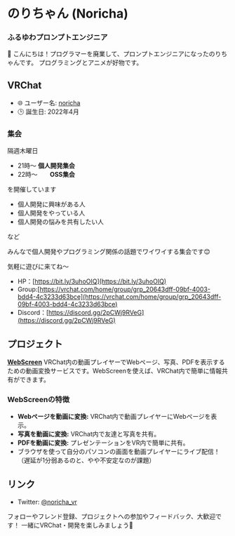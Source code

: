 # のりちゃん (Noricha)

### ふるゆわプロンプトエンジニア

👋 こんにちは！プログラマーを廃業して、プロンプトエンジニアになったのりちゃんです。
プログラミングとアニメが好物です。

## VRChat
- 🌐 ユーザー名: [noricha](https://vrchat.com/home/user/usr_01b02b0e-58b5-4558-a6ca-56dd32dafdad)
- 🕒 誕生日: 2022年4月

### 集会
隔週木曜日

- 21時〜 **個人開発集会**
- 22時〜　　**OSS集会**

を開催しています

- 個人開発に興味がある人
- 個人開発をやっている人
- 個人開発の悩みを共有したい人

など

みんなで個人開発やプログラミング関係の話題でワイワイする集会です😊

気軽に遊びに来てね〜

- HP：[https://bit.ly/3uhoOIQ](https://bit.ly/3uhoOIQ)
- Group:[https://vrchat.com/home/group/grp_20643dff-09bf-4003-bdd4-4c3233d63bce](https://vrchat.com/home/group/grp_20643dff-09bf-4003-bdd4-4c3233d63bce)
- Discord：[https://discord.gg/2pCWj9RVeG](https://discord.gg/2pCWj9RVeG)

## プロジェクト

**[WebScreen](https://web-screen.net/)** VRChat内の動画プレイヤーでWebページ、写真、PDFを表示するための動画変換サービスです。WebScreenを使えば、VRChat内で簡単に情報共有ができます。

### WebScreenの特徴

- **Webページを動画に変換:** VRChat内で動画プレイヤーにWebページを表示。
- **写真を動画に変換:** VRChat内で友達と写真を共有。
- **PDFを動画に変換:** プレゼンテーションをVR内で簡単に共有。
- ブラウザを使って自分のパソコンの画面を動画プレイヤーにライブ配信！（遅延が1分弱あるのと、やや不安定なのが課題）

## リンク
- Twitter: [@noricha_vr](https://twitter.com/noricha_vr)

フォローやフレンド登録、プロジェクトへの参加やフィードバック、大歓迎です！ 一緒にVRChat・開発を楽しみましょう🎉
